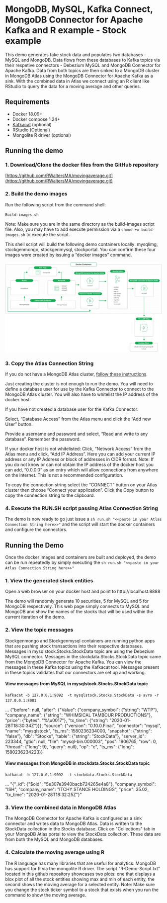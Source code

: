 # MongoDB, MySQL, Kafka Connect, MongoDB Connector for Apache Kafka and R example - Stock example

This demo generates fake stock data and populates two databases - MySQL and MongoDB.  Data flows from these databases to Kafka topics via their respetive connectors - Debezium MySQL and MongoDB Connector for Apache Kafka.  Data from both topics are  then sinked to a MongoDB cluster in MongoDB Atlas using the MongoDB Connector for Apache Kafka as a sink.  With the combined data in Atlas we connect using an R client like RStudio to query the data for a moving average and other queries.

## Requirements
  - Docker 18.09+
  - Docker compose 1.24+
  - [Kafkacat](https://github.com/edenhill/kafkacat) (optional)
  - RStudio (Optional)
  - Mongolite R driver (optional)

## Running the demo
### 1. Download/Clone the docker files from the GitHub repository

[https://github.com/RWaltersMA/movingaverage.git](https://github.com/RWaltersMA/movingaverage.git)

### 2. Build the demo images

Run the following script from the command shell:

`Build-images.sh`

Note: Make sure you are in the same directory as the build-images script file.  Also, you may have to add execute permission via a `chmod +x build-images.sh` to execute the script.

This shell script will build the following demo containers locally: mysqlimg, stockgenmongo, stockgenmysql, stockportal.  You can confirm these four images were created by issuing a “docker images” command.

![Alt text](diagram.png?raw=true "Demo Docker Container topology")

### 3. Copy the Atlas Connection String

If you do not have a MongoDB Atlas cluster, [follow these instructions](https://docs.atlas.mongodb.com/getting-started/).

Just creating the cluster is not enough to run the demo.  You will need to define a database user for use by the Kafka Connector to connect to the MongoDB Atlas cluster.  You will also have to whitelist the IP address of the docker host.

If you have not created a database user for the Kafka Connector:

Select, “Database Access” from the Atlas menu and click the “Add new User” button.  

Provide a username and password and select, “Read and write to any database”.  Remember the password.

If your docker host is not whitelisted:
Click, “Network Access” from the Atlas menu and click, “Add IP Address”.  Here you can add your current IP address or any IP Address or block of addresses in CIDR format.  Note: If you do not know or can not obtain the IP address of the docker host you can add, “0.0.0.0” as an entry which will allow connections from anywhere on the internet.  This is not a recommended configuration.

To copy the connection string select the “CONNECT” button on your Atlas cluster then choose “Connect your application”.  Click the Copy button to copy the connection string to the clipboard.</p>

### 4. Execute the RUN.SH script passing Atlas Connection String

The demo is now ready to go just issue a `sh run.sh "<<paste in your Atlas Connection String here>>"` and the script will start the docker containers and configure the connectors.

## Running the Demo

Once the docker images and containers are built and deployed, the demo can be run repeatedly by simply executing the `sh run.sh "<<paste in your Atlas Connection String here>>"`

### 1. View the generated stock entities 

Open a web browser on your docker host and point to http://localhost:8888

The demo will randomly generate 10 securities, 5 for MySQL and 5 for MongoDB respectively.  This web page simply connects to MySQL and MongoDB and show the names of the stocks that will be used within the current iteration of the demo.

### 2. View the topic messages

Stockgenmongo and Stockgenmysql containers are running python apps that are pushing stock transactions into their respective databases.  Messages in mysqlstock.Stocks.StockData topic are using the Debezium MySQL connector.  Messages in the stockdata.Stocks.StockData topic came from the MongoDB Connector for Apache Kafka.  You can view the messages in these Kafka topics using the Kafkacat tool.  Messages present in these topics validates that our connectors are set up and working.

#### View messages from MySQL in mysqlstock.Stocks.StockData topic
`kafkacat -b 127.0.0.1:9092  -t mysqlstock.Stocks.StockData -s avro -r 127.0.0.1:8081`

...
{"before": null, "after": {"Value": {"company_symbol": {"string": "WTP"}, "company_name": {"string": "WHIMSICAL TAMBOUR PRODUCTIONS"}, "price": {"bytes": "%\u0017"}, "tx_time": {"string": "2020-01-28T18:30:34Z"}}}, "source": {"version": "0.10.0.Final", "connector": "mysql", "name": "mysqlstock", "ts_ms": 1580236234000, "snapshot": {"string": "false"}, "db": "Stocks", "table": {"string": "StockData"}, "server_id": 223344, "gtid": null, "file": "mysql-bin.000003", "pos": 1906765, "row": 0, "thread": {"long": 9}, "query": null}, "op": "c", "ts_ms": {"long": 1580236234223}}

#### View messages from MongoDB in stockdata.Stocks.StockData topic
`kafkacat -b 127.0.0.1:9092  -t stockdata.Stocks.StockData`

…
"{\"_id\": {\"$oid\": \"5e307e3940bacb724265e4a8\"}, \"company_symbol\": \"ISH\", \"company_name\": \"ITCHY STANCE HOLDINGS\", \"price\": 35.02, \"tx_time\": \"2020-01-28T18:32:25Z\"}"

### 3. View the combined data in MongoDB Atlas

The MongoDB Connector for Apache Kafka is configured as a sink connector and writes data to MongoDB Atlas.  Data is written to the StockData collection in the Stocks database.  Click on "Collections" tab in your MongoDB Atlas portal to view the StockData collection. These data are from both the MySQL and MongoDB databases.

### 4. Calculate the moving average using R

The R language has many libraries that are useful for analytics.  MongoDB has support for R via the mongolite R driver.  The script "R-Demo-Script.txt" located in this github repository showcases two plots: one that displays a blox plot of all the stock entities showing max and min of each entity, the second shows the moving average for a selected entity.  Note:  Make sure you change the stock ticker symbol to a stock that exists when you run the command to show the moving average.

